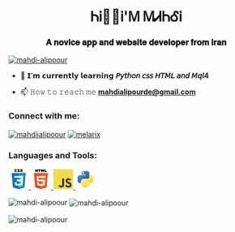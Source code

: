 <h1 align="center">ᏂᎥ👋🏻Ꭵ'Ꮇ ᎷᏗᏂᎴᎥ</h1>
<h3 align="center">𝐀 𝐧𝐨𝐯𝐢𝐜𝐞 𝐚𝐩𝐩 𝐚𝐧𝐝 𝐰𝐞𝐛𝐬𝐢𝐭𝐞 𝐝𝐞𝐯𝐞𝐥𝐨𝐩𝐞𝐫 𝐟𝐫𝐨𝐦 𝐢𝐫𝐚𝐧</h3>

<p align="left"> <a href="https://github.com/ryo-ma/github-profile-trophy"><img src="https://github-profile-trophy.vercel.app/?username=mahdi-alipoour" alt="mahdi-alipoour" /></a> </p>

- 🌱 𝗜’𝗺 𝗰𝘂𝗿𝗿𝗲𝗻𝘁𝗹𝘆 𝗹𝗲𝗮𝗿𝗻𝗶𝗻𝗴 **𝘗𝘺𝘵𝘩𝘰𝘯 𝘤𝘴𝘴 𝘏𝘛𝘔𝘓 𝘢𝘯𝘥 𝘔𝘲𝘭4**

- 📫 𝙷𝚘𝚠 𝚝𝚘 𝚛𝚎𝚊𝚌𝚑 𝚖𝚎 **mahdialipourde@gmail.com**

<h3 align="left">Connect with me:</h3>
<p align="left">
<a href="https://instagram.com/mahdiialipoour" target="blank"><img align="center" src="https://raw.githubusercontent.com/rahuldkjain/github-profile-readme-generator/master/src/images/icons/Social/instagram.svg" alt="mahdiialipoour" height="30" width="40" /></a>
<a href="https://www.youtube.com/c/melarix" target="blank"><img align="center" src="https://raw.githubusercontent.com/rahuldkjain/github-profile-readme-generator/master/src/images/icons/Social/youtube.svg" alt="melarix" height="30" width="40" /></a>
</p>

<h3 align="left">Languages and Tools:</h3>
<p align="left"> <a href="https://www.w3schools.com/css/" target="_blank" rel="noreferrer"> <img src="https://raw.githubusercontent.com/devicons/devicon/master/icons/css3/css3-original-wordmark.svg" alt="css3" width="40" height="40"/> </a> <a href="https://www.w3.org/html/" target="_blank" rel="noreferrer"> <img src="https://raw.githubusercontent.com/devicons/devicon/master/icons/html5/html5-original-wordmark.svg" alt="html5" width="40" height="40"/> </a> <a href="https://developer.mozilla.org/en-US/docs/Web/JavaScript" target="_blank" rel="noreferrer"> <img src="https://raw.githubusercontent.com/devicons/devicon/master/icons/javascript/javascript-original.svg" alt="javascript" width="40" height="40"/> </a> <a href="https://www.python.org" target="_blank" rel="noreferrer"> <img src="https://raw.githubusercontent.com/devicons/devicon/master/icons/python/python-original.svg" alt="python" width="40" height="40"/> </a> </p>

<p><img align="left" src="https://github-readme-stats.vercel.app/api/top-langs?username=mahdi-alipoour&show_icons=true&locale=en&layout=compact" alt="mahdi-alipoour" /></p>

<p>&nbsp;<img align="center" src="https://github-readme-stats.vercel.app/api?username=mahdi-alipoour&show_icons=true&locale=en" alt="mahdi-alipoour" /></p>

<p><img align="center" src="https://github-readme-streak-stats.herokuapp.com/?user=mahdi-alipoour&" alt="mahdi-alipoour" /></p>

<!---
Mahdi-alipoour/Mahdi-alipoour is a ✨ special ✨ repository because its `README.md` (this file) appears on your GitHub profile.
You can click the Preview link to take a look at your changes.
--->
